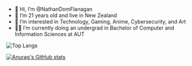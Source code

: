 - 👋 Hi, I’m @NathanDomFlanagan
- 🗿  I’m 21 years old and live in New Zealand
- 👀 I’m interested in Technology, Gaming, Anime, Cybersecurity, and Art
- 🐱‍👤 I’m currently doing an undergrad in Bachelor of Computer and Information Sciences at AUT

![Top Langs](https://github-readme-stats.vercel.app/api/top-langs/?username=NathanDomFlanagan&layout=compact&theme=transparent)

[![Anurag's GitHub stats](https://github-readme-stats.vercel.app/api?username=NathanDomFlanagan&show_icons=true&theme=transparent)](https://github.com/anuraghazra/github-readme-stats)
